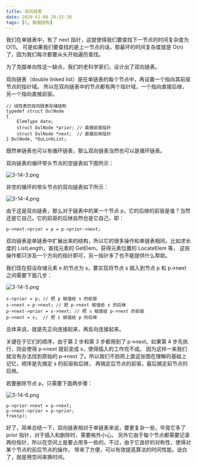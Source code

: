 ```yaml
---
title: 双向链表
date: 2020-01-08 20:32:30
tags: [C, 数据结构]
---
```


我们在单链表中，有了 next 指针，这就使得我们要查找下一节点的时间复杂度为 O(1)。
可是如果我们要查找的是上一节点的话，那最坏的时间复杂度就是 O(n) 了，因为我们每次都要从头开始遍历查找。

为了克服单向性这一缺点，我们的老科学家们，设计出了双向链表。

双向链表（double linked list）是在单链表的每个节点中，再设置一个指向其前驱节点的指针域。
所以在双向链表中的节点都有两个指针域，一个指向直接后继，另一个指向直接前驱。

```
// 线性表的双向链表存储结构
typedef struct DulNode
{
    ElemType data;
    struct DulNode *prior; // 直接前驱指针
    struct DulNode *next;  // 直接后继指针
} DulNode, *DuLinkList;
```

既然单链表也可以有循环链表，那么双向链表当然也可以是循环链表。

双向链表的循环带头节点的空链表如下图所示：

![3-14-3.png](/images/data-structure/3-14-3.png)

非空的循环的带头节点的双向链表如下所示：

![3-14-4.png](/images/data-structure/3-14-4.png)

由于这是双向链表，那么对于链表中的某一个节点 p，它的后继的前驱是谁？当然还是它自己。它的前驱的后继自然也是它自己，即：

```
p->next->prior = p = p->prior->next;
```

双向链表是单链表中扩展出来的结构，所以它的很多操作和单链表相同，比如求长度的 ListLength，查找元素的 GetElem，获得元素位置的 LocateElem 等，
这些操作都只涉及一个方向的指针即可，另一指针多了也不能提供什么帮助。

我们现在假设存储元素 e 的节点为 s，要实现将节点 s 插入到节点 p 和 p->next 之间需要下面几步：

![3-14-5.png](/images/data-structure/3-14-5.png)

```
s->prior = p; // 把 p 赋值给 s 的前驱
s->next = p->next; // 把 p->next 赋值给 s 的后继
p->next->prior = s->next; // 把 s 赋值给 p->next 的前驱
p->next = s;  // 把 s 赋值给 p 的后继
```

总体来说，就是先正向连接起来，再反向连接起来。

关键在于它们的顺序，由于第 2 步和第 3 步都用到了 p->next。如果第 4 步先执行，则会使得 p->next 提前变成 s，使得插入的工作完不成。
因为这样一来我们就没有办法找到原始的 p->next 了。所以我们不妨把上面这张图在理解的基础上记忆，顺序是先搞定 s 的前驱和后继，
再搞定后节点的前驱，最后搞定前节点的后继。

若要删除节点 p，只需要下面两步骤：

![3-14-6.png](/images/data-structure/3-14-6.png)

```
p->prior->next = p->next;
p->next->prior = p->prior;
free(p);
```

好了，简单总结一下，双向链表相对于单链表来说，要更复杂一些，毕竟它多了 prior 指针，对于插入和删除时，需要格外小心。
另外它由于每个节点都需要记录两份指针，所以在空间上是要占用多一些的。不过，由于它良好的对称性，使得对某个节点的前后节点的操作，
带来了方便，可以有效提高算法的时间性能。说白了，就是用空间来换时间。
